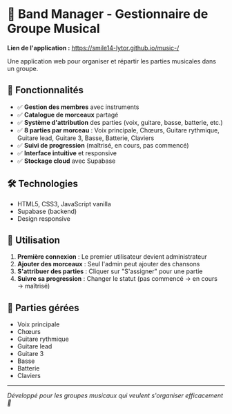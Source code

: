 # 🎸 Band Manager - Gestionnaire de Groupe Musical

**Lien de l'application :** https://smile14-lytor.github.io/music-/

Une application web pour organiser et répartir les parties musicales dans un groupe.

## 🚀 Fonctionnalités

- ✅ **Gestion des membres** avec instruments
- ✅ **Catalogue de morceaux** partagé  
- ✅ **Système d'attribution** des parties (voix, guitare, basse, batterie, etc.)
- ✅ **8 parties par morceau** : Voix principale, Chœurs, Guitare rythmique, Guitare lead, Guitare 3, Basse, Batterie, Claviers
- ✅ **Suivi de progression** (maîtrisé, en cours, pas commencé)
- ✅ **Interface intuitive** et responsive
- ✅ **Stockage cloud** avec Supabase

## 🛠️ Technologies

- HTML5, CSS3, JavaScript vanilla
- Supabase (backend)
- Design responsive

## 👥 Utilisation

1. **Première connexion** : Le premier utilisateur devient administrateur
2. **Ajouter des morceaux** : Seul l'admin peut ajouter des chansons  
3. **S'attribuer des parties** : Cliquer sur "S'assigner" pour une partie
4. **Suivre sa progression** : Changer le statut (pas commencé → en cours → maîtrisé)

## 🎯 Parties gérées

- Voix principale
- Chœurs
- Guitare rythmique  
- Guitare lead
- Guitare 3
- Basse
- Batterie
- Claviers

---

*Développé pour les groupes musicaux qui veulent s'organiser efficacement 🎵*
